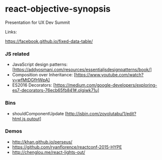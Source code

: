 
react-objective-synopsis 
======

Presentation for UX Dev Summit

Links:

https://facebook.github.io/fixed-data-table/

### JS related
* JavaScript design patterns: [https://addyosmani.com/resources/essentialjsdesignpatterns/book/]
* Composition over Inheritance: [https://www.youtube.com/watch?v=wfMtDGfHWpA]
* ES2016 Decorators: [https://medium.com/google-developers/exploring-es7-decorators-76ecb65fb841#.olgiwk71u]

### Bins
* shouldComponentUpdate [http://jsbin.com/zoyolutabu/1/edit?html,js,output]

### Demos
* http://khan.github.io/perseus/
* https://github.com/ryanflorence/reactconf-2015-HYPE
* http://chenglou.me/react-lights-out/
